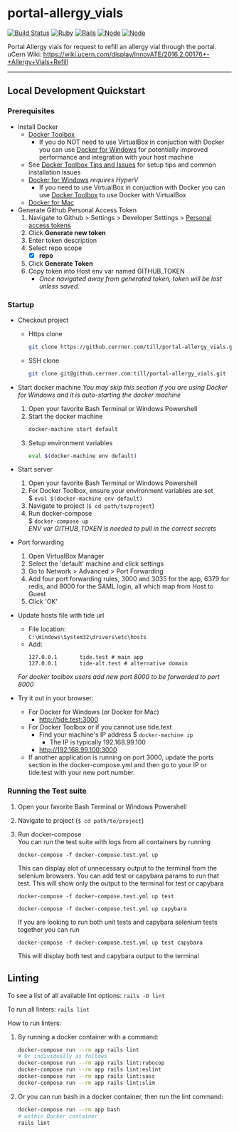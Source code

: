 # portal-allergy_vials
[![Build Status](https://jenkins.cerrner.com/tide/buildStatus/icon?job=till%2Fportal-allergy_vials%2Fmaster)](https://jenkins.cerrner.com/tide/job/till/job/portal-allergy_vials/job/master/)
[![Ruby](https://img.shields.io/badge/Ruby-2.5.1-brightgreen.svg)](https://www.ruby-lang.org/en/)
[![Rails](https://img.shields.io/badge/Rails-5.2-brightgreen.svg)](http://rubyonrails.org/)
[![Node](https://img.shields.io/badge/Node-10.x-brightgreen.svg)](https://nodejs.org/)
[![Node](https://img.shields.io/badge/React-16.x-brightgreen.svg)](https://reactjs.org/)
  
Portal Allergy vials for request to refill an allergy vial through the portal.  
  uCern Wiki: https://wiki.ucern.com/display/InnovATE/2016.2.00176+-+Allergy+Vials+Refill

***

## Local Development Quickstart
### Prerequisites
* Install Docker  
  * [Docker Toolbox](https://docs.docker.com/toolbox/toolbox_install_windows/)
    * If you do NOT need to use VirtualBox in conjuction with Docker you can use [Docker for Windows](https://www.docker.com/docker-windows) for potentially improved performance and integration with your host machine
  * See [Docker Toolbox Tips and Issues](#docker-toolbox-tips-and-issues) for setup tips and common installation issues
  * [Docker for Windows](https://www.docker.com/docker-windows) *requires HyperV*
    * If you need to use VirtualBox in conjuction with Docker you can use [Docker Toolbox](https://docs.docker.com/toolbox/toolbox_install_windows/) to use Docker with VirtualBox
  * [Docker for Mac](https://www.docker.com/docker-mac)
* Generate Github Personal Access Token
  1. Navigate to Github > Settings > Developer Settings > [Personal access tokens](https://github.cerrner.com/settings/tokens)
  2. Click __Generate new token__
  3. Enter token description
  4. Select repo scope
      - [x] __repo__
  5. Click __Generate Token__
  6. Copy token into Host env var named GITHUB_TOKEN
      * *Once navigated away from generated token, token will be lost unless saved.*

### Startup
* Checkout project
  * Https clone  
    ```bash
    git clone https://github.cerrner.com/till/portal-allergy_vials.git
    ```

  * SSH clone  
    ```bash
    git clone git@github.cerrner.com:till/portal-allergy_vials.git
    ```

* Start docker machine
  *You may skip this section if you are using Docker for Windows and it is auto-starting the docker machine*
  1. Open your favorite Bash Terminal or Windows Powershell
  2. Start the docker machine
     ```bash
     docker-machine start default
     ```
  3. Setup environment variables  
     ```bash
     eval $(docker-machine env default)
     ```

* Start server
  1. Open your favorite Bash Terminal or Windows Powershell
  2. For Docker Toolbox, ensure your environment variables are set  
  $ `eval $(docker-machine env default)`
  2. Navigate to project (`$ cd path/to/project`)
  3. Run docker-compose  
   $ `docker-compose up`  
   *ENV var GITHUB_TOKEN is needed to pull in the correct secrets*

* Port forwarding

  1. Open VirtualBox Manager
  2. Select the 'default' machine and click settings
  3. Go to Network > Advanced > Port Forwarding
  4. Add four port forwarding rules, 3000 and 3035 for the app, 6379 for redis, and 8000 for the SAML login, all which map from Host to Guest
  5. Click 'OK'

* Update hosts file with tide url  
  - File location:  
    ```C:\Windows\System32\drivers\etc\hosts```  
  - Add:
    ```
    127.0.0.1       tide.test # main app
    127.0.0.1       tide-alt.test # alternative domain
    ```
  *For docker toolbox users add new port 8000 to be forwarded to port 8000*
* Try it out in your browser:
  * For Docker for Windows (or Docker for Mac)
    * http://tide.test:3000
  * For Docker Toolbox or if you cannot use tide.test
    * Find your machine's IP address
      $ `docker-machine ip`
      * The IP is typically 192.168.99.100
    * http://192.168.99.100:3000
  * If another application is running on port 3000, update the ports section in the docker-compose.yml and then go to your IP or tide.test with your new port number.

### Running the Test suite
1. Open your favorite Bash Terminal or Windows Powershell
2. Navigate to project (`$ cd path/to/project`)
3. Run docker-compose  
   You can run the test suite with logs from all containers by running  
   
   ```
   docker-compose -f docker-compose.test.yml up
   ```

   This can display alot of unnecessary output to the terminal from the selenium browsers. You can add test or capybara params to run that test. This will show only the output to the terminal for test or capybara

   ```
   docker-compose -f docker-compose.test.yml up test

   docker-compose -f docker-compose.test.yml up capybara
   ```

   If you are looking to run both unit tests and capybara selenium tests together you can run

   ```
   docker-compose -f docker-compose.test.yml up test capybara
   ```

   This will display both test and capybara output to the terminal

## Linting
To see a list of all available lint options: `rails -D lint`

To run all linters: `rails lint`

How to run linters:  
1. By running a docker container with a command:  
   ```bash
   docker-compose run --rm app rails lint
   # Or individually as follows 
   docker-compose run --rm app rails lint:rubocop
   docker-compose run --rm app rails lint:eslint
   docker-compose run --rm app rails lint:sass
   docker-compose run --rm app rails lint:slim

   ```
2. Or you can run bash in a docker container, then run the lint command:  
   ```bash
   docker-compose run --rm app bash
   # within Docker container
   rails lint
   ```

